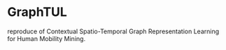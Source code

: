 # GraphTUL
reproduce of Contextual Spatio-Temporal Graph Representation Learning for Human Mobility Mining.
